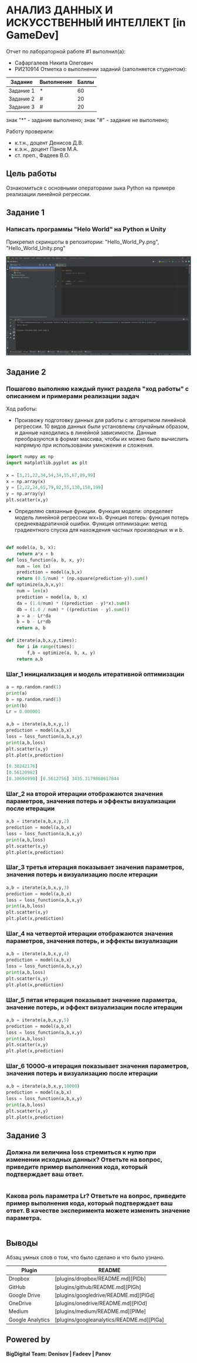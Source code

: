 # АНАЛИЗ ДАННЫХ И ИСКУССТВЕННЫЙ ИНТЕЛЛЕКТ [in GameDev]
Отчет по лабораторной работе #1 выполнил(а):
- Сафаргалеев Никита Олегович
- РИ210914
Отметка о выполнении заданий (заполняется студентом):

| Задание | Выполнение | Баллы |
| ------ | ------ | ------ |
| Задание 1 | * | 60 |
| Задание 2 | # | 20 |
| Задание 3 | # | 20 |

знак "*" - задание выполнено; знак "#" - задание не выполнено;

Работу проверили:
- к.т.н., доцент Денисов Д.В.
- к.э.н., доцент Панов М.А.
- ст. преп., Фадеев В.О.

## Цель работы
Ознакомиться с основными операторами зыка Python на примере реализации линейной регрессии.

## Задание 1
### Написать программы "Helo World" на Python и Unity
Прикрепил скриншоты в репозитории: "Hello_World_Py.png", "Hello_World_Unity.png"

![](https://github.com/Little-hot-dog/RTF_Work/blob/main/Hello_World_Py.png)
## Задание 2
### Пошагово выполняю каждый пункт раздела "ход работы" с описанием и примерами реализации задач
Ход работы:
- Произвожу подготовку данных для работы с алгоритмом линейной регрессии. 10 видов данных были установлены случайным образом, и данные находились в линейной зависимости. Данные преобразуются в формат массива, чтобы их можно было вычислить напрямую при использовании умножения и сложения.

```py
import numpy as np
import matplotlib.pyplot as plt

x = [3,21,22,34,54,34,55,67,89,99]
x = np.array(x)
y = [2,22,24,65,79,82,55,130,150,199]
y = np.array(y)
plt.scatter(x,y)
```

- Определяю связанные функции. Функция модели: определяет модель линейной регрессии wx+b. Функция потерь: функция потерь среднеквадратичной ошибки. Функция оптимизации: метод градиентного спуска для нахождения частных производных w и b.

```py

def model(a, b, x):
    return a*x + b
def loss_function(a, b, x, y):
    num = len (x)
    prediction = model(a,b,x)
    return (0.5/num) * (np.square(prediction-y)).sum()
def optimize(a,b,x,y):
    num = len(x)
    prediction = model(a, b, x)
    da = (1.0/num) * ((prediction - y)*x).sum()
    db = (1.0 / num) * ((prediction - y).sum())
    a = a - Lr*da
    b = b - Lr*db
    return a, b

def iterate(a,b,x,y,times):
    for i in range(times):
        f,b = optimize(a, b, x, y)
    return a,b

```

### Шаг_1 инициализация и модель итеративной оптимизации
```py
a = np.random.rand(1)
print(a)
b = np.random.rand(1)
print(b)
Lr = 0.000001

a,b = iterate(a,b,x,y,1)
prediction = model(a,b,x)
loss = loss_function(a,b,x,y)
print(a,b,loss)
plt.scatter(x,y)
plt.plot(x,prediction)
```
```py
[0.30242176]
[0.56120982]
[0.30694999] [0.5612756] 3435.3179868617844
```

### Шаг_2 на второй итерации отображаются значения параметров, значения потерь и эффекты визуализации после итерации
```py
a,b = iterate(a,b,x,y,2)
prediction = model(a,b,x)
loss = loss_function(a,b,x,y)
print(a,b,loss)
plt.scatter(x,y)
plt.plot(x,prediction)
```

### Шаг_3 третья итерация показывает значения параметров, значения потерь и визуализацию после итерации 
```py
a,b = iterate(a,b,x,y,3)
prediction = model(a,b,x)
loss = loss_function(a,b,x,y)
print(a,b,loss)
plt.scatter(x,y)
plt.plot(x,prediction)
```

### Шаг_4 на четвертой итерации отображаются значения параметров, значения потерь, и эффекты визуализации
```py
a,b = iterate(a,b,x,y,4)
prediction = model(a,b,x)
loss = loss_function(a,b,x,y)
print(a,b,loss)
plt.scatter(x,y)
plt.plot(x,prediction)
```

### Шаг_5 пятая итерация показывает значение параметра, значение потерь, и эффект визуализации после итерации
```py
a,b = iterate(a,b,x,y,5)
prediction = model(a,b,x)
loss = loss_function(a,b,x,y)
print(a,b,loss)
plt.scatter(x,y)
plt.plot(x,prediction)
```

### Шаг_6 10000-я итерация показывает значения параметров, значения потерь и визуализацию после итерации 
```py
a,b = iterate(a,b,x,y,10000)
prediction = model(a,b,x)
loss = loss_function(a,b,x,y)
print(a,b,loss)
plt.scatter(x,y)
plt.plot(x,prediction)
```

## Задание 3
### Должна ли величина loss стремиться к нулю при изменении исходных данных? Ответьте на вопрос, приведите пример выполнения кода, который подтверждает ваш ответ.


```py


```

### Какова роль параметра Lr? Ответьте на вопрос, приведите пример выполнения кода, который подтверждает ваш ответ. В качестве эксперимента можете изменить значение параметра.


```py


```

## Выводы

Абзац умных слов о том, что было сделано и что было узнано.

| Plugin | README |
| ------ | ------ |
| Dropbox | [plugins/dropbox/README.md][PlDb] |
| GitHub | [plugins/github/README.md][PlGh] |
| Google Drive | [plugins/googledrive/README.md][PlGd] |
| OneDrive | [plugins/onedrive/README.md][PlOd] |
| Medium | [plugins/medium/README.md][PlMe] |
| Google Analytics | [plugins/googleanalytics/README.md][PlGa] |

## Powered by

**BigDigital Team: Denisov | Fadeev | Panov**

